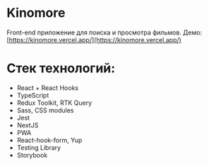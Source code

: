 # Kinomore
 Front-end приложение для поиска и просмотра фильмов. Демо: [https://kinomore.vercel.app/](https://kinomore.vercel.app/)
 
# Стек технологий:
  * React + React Hooks
  * TypeScript
  * Redux Toolkit, RTK Query
  * Sass, CSS modules
  * Jest
  * NextJS
  * PWA
  * React-hook-form, Yup
  * Testing Library
  * Storybook